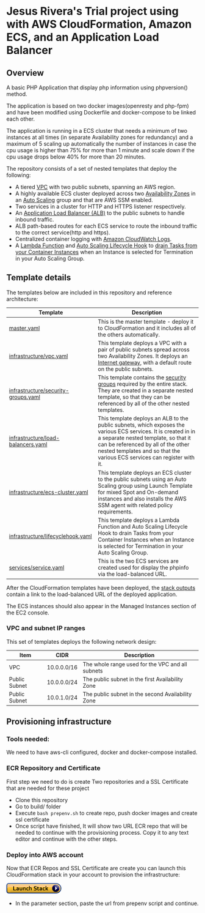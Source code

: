 # Jesus Rivera's Trial project using with AWS CloudFormation, Amazon ECS, and an Application Load Balancer


## Overview


A basic PHP Application that display php information using phpversion() method.

The application is based on two docker images(openresty and php-fpm) and have been modified using Dockerfile and docker-compose to be linked each other.

The application is running in a ECS cluster that needs a minimum of two instances at all times (in separate Availability
zones for redundancy) and a maximum of 5 scaling up automatically the number of instances in case the cpu usage is higher than 75% for more than 1 minute and scale down if the cpu usage drops below 40% for more than 20 minutes.

The repository consists of a set of nested templates that deploy the following:

 - A tiered [VPC](http://docs.aws.amazon.com/AmazonVPC/latest/UserGuide/VPC_Introduction.html) with two public subnets, spanning an AWS region.
 - A highly available ECS cluster deployed across two [Availability Zones](http://docs.aws.amazon.com/AWSEC2/latest/UserGuide/using-regions-availability-zones.html) in an [Auto Scaling](https://aws.amazon.com/autoscaling/) group and that are AWS SSM enabled.
 - Two services in a cluster for HTTP and HTTPS listener respectively.
 - An [Application Load Balancer (ALB)](https://aws.amazon.com/elasticloadbalancing/applicationloadbalancer/) to the public subnets to handle inbound traffic.
 - ALB path-based routes for each ECS service to route the inbound traffic to the correct service(http and https).
 - Centralized container logging with [Amazon CloudWatch Logs](http://docs.aws.amazon.com/AmazonCloudWatch/latest/logs/WhatIsCloudWatchLogs.html).
 - A [Lambda Function](https://docs.aws.amazon.com/lambda/latest/dg/welcome.html) and [Auto Scaling Lifecycle Hook](https://docs.aws.amazon.com/autoscaling/ec2/userguide/lifecycle-hooks.html) to [drain Tasks from your Container Instances](https://docs.aws.amazon.com/AmazonECS/latest/developerguide/container-instance-draining.html) when an Instance is selected for Termination in your Auto Scaling Group.

## Template details

The templates below are included in this repository and reference architecture:

| Template | Description |
| --- | --- | 
| [master.yaml](master.yaml) | This is the master template - deploy it to CloudFormation and it includes all of the others automatically. |
| [infrastructure/vpc.yaml](infrastructure/vpc.yaml) | This template deploys a VPC with a pair of public subnets spread across two Availability Zones. It deploys an [Internet gateway](http://docs.aws.amazon.com/AmazonVPC/latest/UserGuide/VPC_Internet_Gateway.html), with a default route on the public subnets. |
| [infrastructure/security-groups.yaml](infrastructure/security-groups.yaml) | This template contains the [security groups](http://docs.aws.amazon.com/AmazonVPC/latest/UserGuide/VPC_SecurityGroups.html) required by the entire stack. They are created in a separate nested template, so that they can be referenced by all of the other nested templates. |
| [infrastructure/load-balancers.yaml](infrastructure/load-balancers.yaml) | This template deploys an ALB to the public subnets, which exposes the various ECS services. It is created in in a separate nested template, so that it can be referenced by all of the other nested templates and so that the various ECS services can register with it. |
| [infrastructure/ecs-cluster.yaml](infrastructure/ecs-cluster.yaml) | This template deploys an ECS cluster to the public subnets using an Auto Scaling group using Launch Template for mixed Spot and On-demand instances and also installs the AWS SSM agent with related policy requirements. |
| [infrastructure/lifecyclehook.yaml](infrastructure/lifecyclehook.yaml) | This template deploys a Lambda Function and Auto Scaling Lifecycle Hook to drain Tasks from your Container Instances when an Instance is selected for Termination in your Auto Scaling Group.
| [services/service.yaml](services/service.yaml) | This is the two ECS services are created used for display the phpinfo via the load-balanced URL. 

After the CloudFormation templates have been deployed, the [stack outputs](http://docs.aws.amazon.com/AWSCloudFormation/latest/UserGuide/outputs-section-structure.html) contain a link to the load-balanced URL of the deployed application.

The ECS instances should also appear in the Managed Instances section of the EC2 console.

### VPC and subnet IP ranges

This set of templates deploys the following network design:

| Item | CIDR | Description |
| --- | --- | --- |
| VPC | 10.0.0.0/16 | The whole range used for the VPC and all subnets |
| Public Subnet | 10.0.0.0/24 | The public subnet in the first Availability Zone |
| Public Subnet | 10.0.1.0/24 | The public subnet in the second Availability Zone |

## Provisioning infrastructure

### Tools needed:
We need to have aws-cli configured, docker and docker-compose installed.

### ECR Repository and Certificate
First step we need to do is create Two repositories and a SSL Certificate that are needed for these project

- Clone this repository
- Go to build/ folder
- Execute ``` bash prepenv.sh ``` to create repo, push docker images and create ssl certificate
- Once script have finished, It will show two URL ECR repo that will be needed to continue with the provisioning process. Copy it to any text editor and continue with the other steps.


### Deploy into AWS account

Now that ECR Repos and SSL Certificate are create you can launch this CloudFormation stack in your account to provision the infrastructure:

 [![cloudformation-launch-button](images/cloudformation-launch-stack.png)](https://console.aws.amazon.com/cloudformation/home?region=us-east-2#/stacks/new?stackName=trial-project&templateURL=https://jrivera-cf-templates.s3.amazonaws.com/master.yaml)


- In the parameter section, paste the url from prepenv script and continue.
